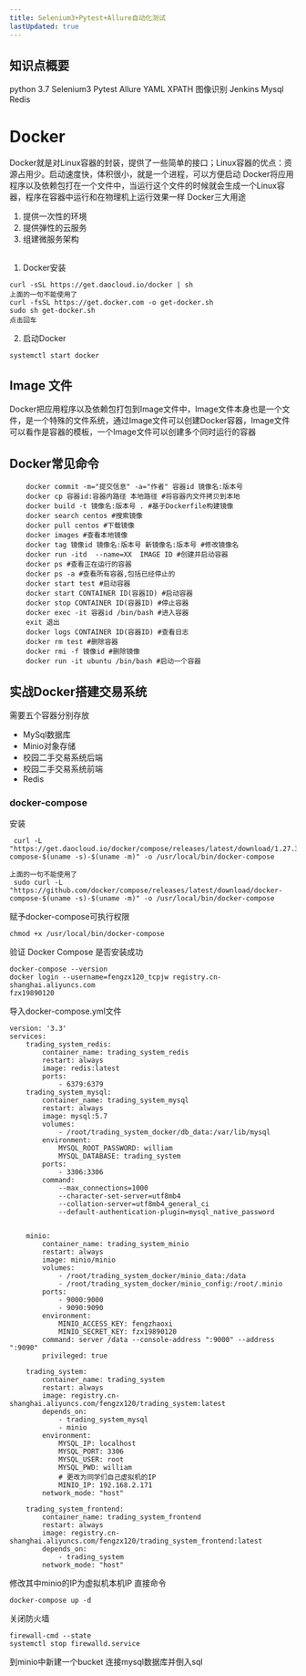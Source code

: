 ```yaml
---
title: Selenium3+Pytest+Allure自动化测试
lastUpdated: true
---
```


## 知识点概要

python 3.7
Selenium3
Pytest
Allure
YAML
XPATH
图像识别 
Jenkins
Mysql
Redis

# Docker

Docker就是对Linux容器的封装，提供了一些简单的接口；Linux容器的优点：资源占用少。启动速度快，体积很小，就是一个进程，可以方便启动
Docker将应用程序以及依赖包打在一个文件中，当运行这个文件的时候就会生成一个Linux容器，程序在容器中运行和在物理机上运行效果一样
Docker三大用途
1. 提供一次性的环境
2. 提供弹性的云服务
3. 组建微服务架构

## 

1. Docker安装

```
curl -sSL https://get.daocloud.io/docker | sh
上面的一句不能使用了
curl -fsSL https://get.docker.com -o get-docker.sh
sudo sh get-docker.sh
点击回车
```
2. 启动Docker
```
systemctl start docker
```
## Image 文件
Docker把应用程序以及依赖包打包到Image文件中，Image文件本身也是一个文件，是一个特殊的文件系统，通过Image文件可以创建Docker容器，Image文件可以看作是容器的模板，一个Image文件可以创建多个同时运行的容器

## Docker常见命令
```
    docker commit -m="提交信息" -a="作者" 容器id 镜像名:版本号
    docker cp 容器id:容器内路径 本地路径 #将容器内文件拷贝到本地
    docker build -t 镜像名:版本号 . #基于Dockerfile构建镜像
    docker search centos #搜索镜像
    docker pull centos #下载镜像
    docker images #查看本地镜像
    docker tag 镜像id 镜像名:版本号 新镜像名:版本号 #修改镜像名
    docker run -itd  --name=XX  IMAGE ID #创建并启动容器
    docker ps #查看正在运行的容器
    docker ps -a #查看所有容器,包括已经停止的
    docker start test #启动容器
    docker start CONTAINER ID(容器ID) #启动容器
    docker stop CONTAINER ID(容器ID) #停止容器
    docker exec -it 容器id /bin/bash #进入容器
    exit 退出
    docker logs CONTAINER ID(容器ID) #查看日志
    docker rm test #删除容器
    docker rmi -f 镜像id #删除镜像
    docker run -it ubuntu /bin/bash #启动一个容器
```
## 实战Docker搭建交易系统

需要五个容器分别存放 
- MySql数据库
- Minio对象存储
- 校园二手交易系统后端
- 校园二手交易系统前端
- Redis

### docker-compose
安装
```
 curl -L "https://get.daocloud.io/docker/compose/releases/latest/download/1.27.3/docker-compose-$(uname -s)-$(uname -m)" -o /usr/local/bin/docker-compose

上面的一句不能使用了
 sudo curl -L "https://github.com/docker/compose/releases/latest/download/docker-compose-$(uname -s)-$(uname -m)" -o /usr/local/bin/docker-compose

```
赋予docker-compose可执行权限
```
chmod +x /usr/local/bin/docker-compose
```
验证 Docker Compose 是否安装成功
```
docker-compose --version
docker login --username=fengzx120_tcpjw registry.cn-shanghai.aliyuncs.com
fzx19890120
```
导入docker-compose.yml文件
```
version: '3.3'
services:
    trading_system_redis:
        container_name: trading_system_redis
        restart: always
        image: redis:latest
        ports:
            - 6379:6379
    trading_system_mysql:
        container_name: trading_system_mysql
        restart: always
        image: mysql:5.7
        volumes:
            - /root/trading_system_docker/db_data:/var/lib/mysql
        environment:
            MYSQL_ROOT_PASSWORD: william
            MYSQL_DATABASE: trading_system
        ports:
            - 3306:3306
        command:
            --max_connections=1000
            --character-set-server=utf8mb4
            --collation-server=utf8mb4_general_ci
            --default-authentication-plugin=mysql_native_password


    minio:
        container_name: trading_system_minio
        restart: always
        image: minio/minio
        volumes:
            - /root/trading_system_docker/minio_data:/data
            - /root/trading_system_docker/minio_config:/root/.minio
        ports:
            - 9000:9000
            - 9090:9090
        environment:
            MINIO_ACCESS_KEY: fengzhaoxi
            MINIO_SECRET_KEY: fzx19890120
        command: server /data --console-address ":9000" --address ":9090"
        privileged: true

    trading_system:
        container_name: trading_system
        restart: always
        image: registry.cn-shanghai.aliyuncs.com/fengzx120/trading_system:latest
        depends_on:
            - trading_system_mysql
            - minio
        environment:
            MYSQL_IP: localhost
            MYSQL_PORT: 3306
            MYSQL_USER: root
            MYSQL_PWD: william
            # 更改为同学们自己虚拟机的IP
            MINIO_IP: 192.168.2.171
        network_mode: "host"
        
    trading_system_frontend:
        container_name: trading_system_frontend
        restart: always
        image: registry.cn-shanghai.aliyuncs.com/fengzx120/trading_system_frontend:latest
        depends_on:
            - trading_system
        network_mode: "host"
```
修改其中minio的IP为虚拟机本机IP
直接命令
```
docker-compose up -d
```

关闭防火墙
```
firewall-cmd --state
systemctl stop firewalld.service
```
到minio中新建一个bucket
连接mysql数据库并倒入sql